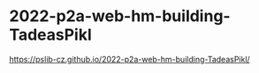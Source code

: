 ﻿# 2022-p2a-web-hm-building-TadeasPikl
 
 https://pslib-cz.github.io/2022-p2a-web-hm-building-TadeasPikl/

